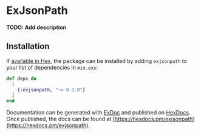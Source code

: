# ExJsonPath

**TODO: Add description**

## Installation

If [available in Hex](https://hex.pm/docs/publish), the package can be installed
by adding `exjsonpath` to your list of dependencies in `mix.exs`:

```elixir
def deps do
  [
    {:exjsonpath, "~> 0.1.0"}
  ]
end
```

Documentation can be generated with [ExDoc](https://github.com/elixir-lang/ex_doc)
and published on [HexDocs](https://hexdocs.pm). Once published, the docs can
be found at [https://hexdocs.pm/exjsonpath](https://hexdocs.pm/exjsonpath).

